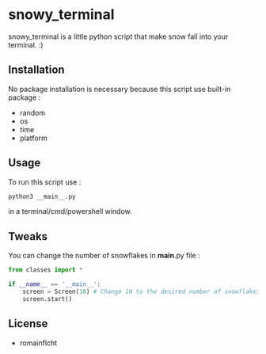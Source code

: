 # snowy_terminal

snowy_terminal is a little python script that make snow fall into your terminal. :)

## Installation

No package installation is necessary because this script use built-in package :
- random
- os
- time
- platform

## Usage

To run this script use :

```bash
python3 __main__.py
```
in a terminal/cmd/powershell window.

## Tweaks

You can change the number of snowflakes in __main__.py file :

```python
from classes import *

if __name__ == '__main__':
    screen = Screen(10) # Change 10 to the desired number of snowflakes.
    screen.start()
```

## License
- romainflcht

